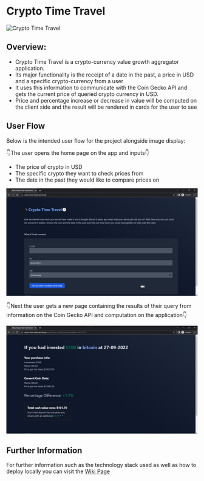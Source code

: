 # Crypto Time Travel

![Crypto Time Travel](https://i.imgur.com/)

## Overview:

- Crypto Time Travel is a crypto-currency value growth aggregator application.
- Its major functionality is the receipt of a date in the past, a price in USD and a specific crypto-currency from a user
- It uses this information to communicate with the Coin Gecko API and gets the current price of queried crypto currency in USD.
- Price and percentage increase or decrease in value will be computed on the client side and the result will be rendered in cards for the user to see

## User Flow
Below is the intended user flow for the project alongside image display:


👇The user opens the home page on the app and inputs👇
- The price of crypto in USD
- The specific crypto they want to check prices from 
- The date in the past they would like to compare prices on

![Home page](/public/readme-img/crypto1.png)

👇Next the user gets a new page containing the results of their query from information on the Coin Gecko API and computation on the application👇

![Home page](/public/readme-img/crypto2.png)

## Further Information
For further information such as the technology stack used as well as how to deploy locally you can visit the [Wiki Page](https://github.com/GabrielAbubakar/crypto-time-travel/wiki)
